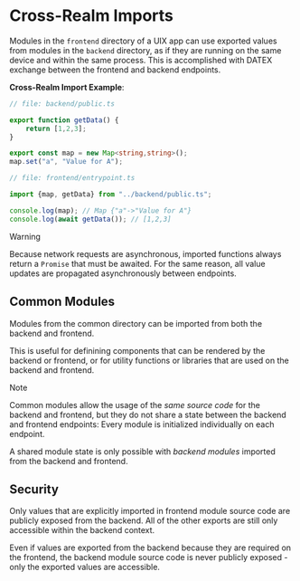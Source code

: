 # Cross-Realm Imports

Modules in the `frontend` directory of a UIX app can use exported values from modules in the `backend` directory, as if they are running on the same device and within the same process. 
This is accomplished with DATEX exchange between the frontend and backend endpoints.

**Cross-Realm Import Example**:

```typescript
// file: backend/public.ts

export function getData() {
    return [1,2,3];
}

export const map = new Map<string,string>();
map.set("a", "Value for A");
```

```typescript
// file: frontend/entrypoint.ts

import {map, getData} from "../backend/public.ts";

console.log(map); // Map {"a"->"Value for A"}
console.log(await getData()); // [1,2,3]
```


> [!WARNING]
> Because network requests are asynchronous, imported functions always return a `Promise` that must be awaited.
> For the same reason, all value updates are propagated asynchronously between endpoints.

## Common Modules

Modules from the common directory can be imported from both the backend and frontend.

This is useful for definining components that can be rendered by the backend or frontend, or for utility functions or libraries that are used on the backend and frontend.

> [!NOTE]
> Common modules allow the usage of the *same source code* for the backend and frontend, but they do not share a state between the backend and frontend endpoints: Every module is initialized individually on each endpoint.
>
> A shared module state is only possible with *backend modules* imported from the backend and frontend.


## Security

Only values that are explicitly imported in frontend module source code are publicly exposed from the backend.
All of the other exports are still only accessible within the backend context.

Even if values are exported from the backend because they are required on the frontend, the backend module source
code is never publicly exposed - only the exported values are accessible.

